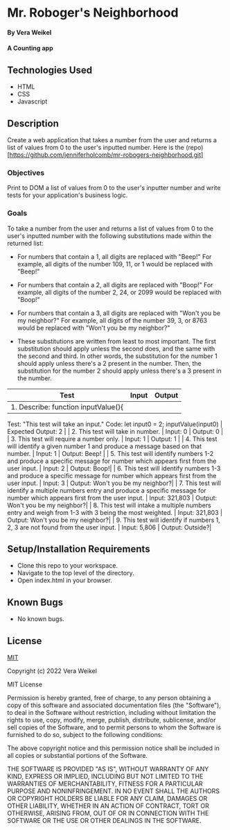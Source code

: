 
# Mr. Roboger's Neighborhood

#### By Vera Weikel

#### A Counting app

## Technologies Used

* HTML 
* CSS 
* Javascript

## Description
Create a web application that takes a number from the user and returns a list of values from 0 to the user's inputted number. Here is the (repo)[https://github.com/jenniferholcomb/mr-robogers-neighborhood.git]

### Objectives 

Print to DOM a list of values from 0 to the user's inputter number and write tests for your application's business logic. 

### Goals

To take a number from the user and returns a list of values from 0 to the user's inputted number with the following substitutions made within the returned list:

* For numbers that contain a 1, all digits are replaced with "Beep!"
For example, all digits of the number 109, 11, or 1 would be replaced with "Beep!"
* For numbers that contain a 2, all digits are replaced with "Boop!"
For example, all digits of the number 2, 24, or 2099 would be replaced with "Boop!"
* For numbers that contain a 3, all digits are replaced with "Won't you be my neighbor?"
For example, all digits of the number 39, 3, or 8763 would be replaced with "Won't you be my neighbor?"

* These substitutions are written from least to most important. The first substitution should apply unless the second does, and the same with the second and third. In other words, the substitution for the number 1 should apply unless there's a 2 present in the number. Then, the substitution for the number 2 should apply unless there's a 3 present in the number.

| Test | Input | Output |
|--------|:------:|:-----:|
| 1. Describe: function inputValue(){

Test: "This test will take an input."
Code:
let input0 = 2;
inputValue(input0)
|  Expected Output: 2 |
| 2.  This test will take in number. | Input: 0 |  Output: 0 |
| 3.   This test will require a number only. | Input: 1 |  Output: 1 |
| 4.  This test will identify a given number 1 and produce a message based on that number. | Input: 1 |  Output: Beep! |
| 5.  This test will identify numbers 1-2 and produce a specific message for number which appears first from the user input. | Input: 2 |  Output: Boop!|
| 6.  This test will identify numbers 1-3 and produce a specific message for number which appears first from the user input. | Input: 3 |  Output: Won't you be my neighbor?|
| 7.  This test will identify a multiple numbers entry and produce a specific message for number which appears first from the user input. | Input: 321,803 |  Output: Won't you be my neighbor?|
| 8.  This test will intake a multiple numbers entry and weigh from 1-3 with 3 being the most weighted. | Input: 321,803 |  Output: Won't you be my neighbor?|
| 9.  This test will identify if numbers 1, 2, 3 are not found from the user input. | Input: 5,806 |  Output: Outside?|


## Setup/Installation Requirements

* Clone this repo to your workspace.
* Navigate to the top level of the directory.
* Open index.html in your browser.

## Known Bugs

* No known bugs.

## License

[MIT](https://choosealicense.com/licenses/mit/)

Copyright (c) 2022 Vera Weikel

MIT License

Permission is hereby granted, free of charge, to any person obtaining a copy
of this software and associated documentation files (the "Software"), to deal
in the Software without restriction, including without limitation the rights
to use, copy, modify, merge, publish, distribute, sublicense, and/or sell
copies of the Software, and to permit persons to whom the Software is
furnished to do so, subject to the following conditions:

The above copyright notice and this permission notice shall be included in all
copies or substantial portions of the Software.

THE SOFTWARE IS PROVIDED "AS IS", WITHOUT WARRANTY OF ANY KIND, EXPRESS OR
IMPLIED, INCLUDING BUT NOT LIMITED TO THE WARRANTIES OF MERCHANTABILITY,
FITNESS FOR A PARTICULAR PURPOSE AND NONINFRINGEMENT. IN NO EVENT SHALL THE
AUTHORS OR COPYRIGHT HOLDERS BE LIABLE FOR ANY CLAIM, DAMAGES OR OTHER
LIABILITY, WHETHER IN AN ACTION OF CONTRACT, TORT OR OTHERWISE, ARISING FROM,
OUT OF OR IN CONNECTION WITH THE SOFTWARE OR THE USE OR OTHER DEALINGS IN THE
SOFTWARE.